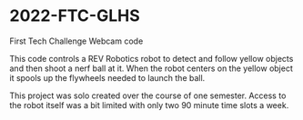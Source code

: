 # 2022-FTC-GLHS
First Tech Challenge Webcam code

This code controls a REV Robotics robot to detect and follow yellow objects and then shoot a nerf ball at it. When the robot centers on the yellow object
it spools up the flywheels needed to launch the ball.

This project was solo created over the course of one semester. Access to the robot itself was a bit limited with only two 90 minute time slots a week.
